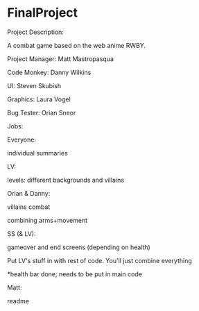FinalProject
============

Project Description:

A combat game based on the web anime RWBY.


Project Manager: Matt Mastropasqua


Code Monkey: Danny Wilkins


UI: Steven Skubish


Graphics: Laura Vogel


Bug Tester: Orian Sneor


Jobs:

Everyone:

individual summaries


LV:

levels: different backgrounds and villains


Orian & Danny:

villains combat

combining arms+movement


SS (& LV):

gameover and end screens (depending on health)

Put LV's stuff in with rest of code. You'll just combine everything

*health bar done; needs to be put in main code

Matt: 

readme
